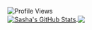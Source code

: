 ![Profile Views](https://komarev.com/ghpvc/?username=LexxFade) <br>
<a href="https://github.com/LexxFade?tab=repositories">
  <img align="center" src="https://github-readme-stats.vercel.app/api?username=LexxFade&show_icons=true&line_height=33&count_private=true&title_color=EC5061&text_color=575E67&icon_color=E89F9A&bg_color=0D1117" alt="Sasha's GitHub Stats" />
</a>
<a href="https://github.com/LexxFade?tab=repositories">
  <img align="center" src="https://github-readme-stats.vercel.app/api/top-langs/?username=LexxFade&hide=scheme&count_private=true&title_color=EC5061&text_color=575E67&icon_color=E89F9A&bg_color=0D1117" />
</a>
